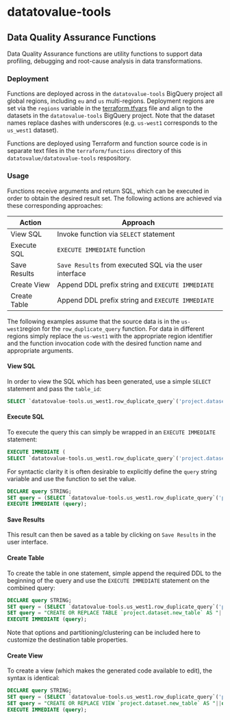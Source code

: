 # datatovalue-tools

## Data Quality Assurance Functions
Data Quality Assurance functions are utility functions to support data profiling, debugging and root-cause analysis in data transformations.

### Deployment

Functions are deployed across in the `datatovalue-tools` BigQuery project all global regions, including `eu` and `us` multi-regions. Deployment regions are set via the `regions` variable in the [terraform.tfvars](https://github.com/datatovalue/datatovalue-tools/blob/main/terraform/terraform.tfvars) file and align to the datasets in the `datatovalue-tools` BigQuery project. Note that the dataset names replace dashes with underscores (e.g. `us-west1` corresponds to the `us_west1` dataset).

Functions are deployed using Terraform and function source code is in separate text files in the `terraform/functions` directory of this `datatovalue/datatovalue-tools` respository.

### Usage
Functions receive arguments and return SQL, which can be executed in order to obtain the desired result set. The following actions are achieved via these corresponding approaches:

Action | Approach
--- | ---
View SQL | Invoke function via `SELECT` statement
Execute SQL | `EXECUTE IMMEDIATE` function
Save Results | `Save Results` from executed SQL via the user interface
Create View | Append DDL prefix string and `EXECUTE IMMEDIATE`
Create Table | Append DDL prefix string and `EXECUTE IMMEDIATE`

The following examples assume that the source data is in the `us-west1`region for the `row_duplicate_query` function. For data in different regions simply replace the `us-west1` with the appropriate region identifier and the function invocation code with the desired function name and appropriate arguments.

#### View SQL
In order to view the SQL which has been generated, use a simple `SELECT` statement and pass the `table_id`:

```sql
SELECT `datatovalue-tools.us_west1.row_duplicate_query`('project.dataset.table');
```

#### Execute SQL
To execute the query this can simply be wrapped in an `EXECUTE IMMEDIATE` statement:

```sql
EXECUTE IMMEDIATE (
SELECT `datatovalue-tools.us_west1.row_duplicate_query`('project.dataset.table'));
```
For syntactic clarity it is often desirable to explicitly define the `query` string variable and use the function to set the value.

```sql
DECLARE query STRING;
SET query = (SELECT `datatovalue-tools.us_west1.row_duplicate_query`('project.dataset.table'));
EXECUTE IMMEDIATE (query);
```

#### Save Results
This result can then be saved as a table by clicking on `Save Results` in the user interface. 

#### Create Table
To create the table in one statement, simple append the required DDL to the beginning of the query and use the `EXECUTE IMMEDIATE` statement on the combined query:

```sql
DECLARE query STRING;
SET query = (SELECT `datatovalue-tools.us_west1.row_duplicate_query`('project.dataset.table'));
SET query = "CREATE OR REPLACE TABLE `project.dataset.new_table` AS "||query;
EXECUTE IMMEDIATE (query);
```

Note that options and partitioning/clustering can be included here to customize the destination table properties.

#### Create View
To create a view (which makes the generated code available to edit), the syntax is identical:

```sql
DECLARE query STRING;
SET query = (SELECT `datatovalue-tools.us_west1.row_duplicate_query`('project.dataset.table'));
SET query = "CREATE OR REPLACE VIEW `project.dataset.new_table` AS "||query;
EXECUTE IMMEDIATE (query);
```
